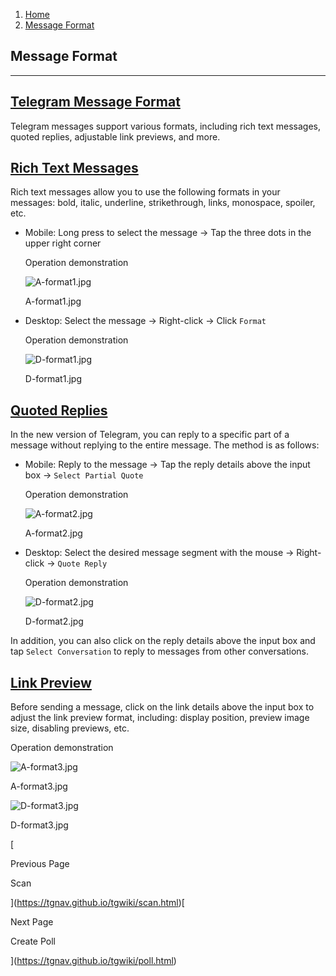 1.  [Home](https://tgnav.github.io/tgwiki/)
2.  [Message Format](https://tgnav.github.io/tgwiki/format.html)

## Message Format

* * *

## [Telegram Message Format](#telegram-message-format)

Telegram messages support various formats, including rich text messages, quoted replies, adjustable link previews, and more.

## [Rich Text Messages](#rich-text-messages)

Rich text messages allow you to use the following formats in your messages: bold, italic, underline, strikethrough, links, monospace, spoiler, etc.

+   Mobile: Long press to select the message -> Tap the three dots in the upper right corner
    
    Operation demonstration
    
    ![A-format1.jpg](https://cdn.jsdelivr.net/gh/tgwiki/images/A/format1.jpg)
    
    A-format1.jpg
    
+   Desktop: Select the message -> Right-click -> Click `Format`
    
    Operation demonstration
    
    ![D-format1.jpg](https://cdn.jsdelivr.net/gh/tgwiki/images/D/format1.jpg)
    
    D-format1.jpg
    

## [Quoted Replies](#quoted-replies)

In the new version of Telegram, you can reply to a specific part of a message without replying to the entire message. The method is as follows:

+   Mobile: Reply to the message -> Tap the reply details above the input box -> `Select Partial Quote`
    
    Operation demonstration
    
    ![A-format2.jpg](https://cdn.jsdelivr.net/gh/tgwiki/images/A/format2.jpg)
    
    A-format2.jpg
    
+   Desktop: Select the desired message segment with the mouse -> Right-click -> `Quote Reply`
    
    Operation demonstration
    
    ![D-format2.jpg](https://cdn.jsdelivr.net/gh/tgwiki/images/D/format2.jpg)
    
    D-format2.jpg
    

In addition, you can also click on the reply details above the input box and tap `Select Conversation` to reply to messages from other conversations.

## [Link Preview](#link-preview)

Before sending a message, click on the link details above the input box to adjust the link preview format, including: display position, preview image size, disabling previews, etc.

Operation demonstration

![A-format3.jpg](https://cdn.jsdelivr.net/gh/tgwiki/images/A/format3.jpg)

A-format3.jpg

![D-format3.jpg](https://cdn.jsdelivr.net/gh/tgwiki/images/D/format3.jpg)

D-format3.jpg

[

Previous Page

Scan

](https://tgnav.github.io/tgwiki/scan.html)[

Next Page

Create Poll

](https://tgnav.github.io/tgwiki/poll.html)